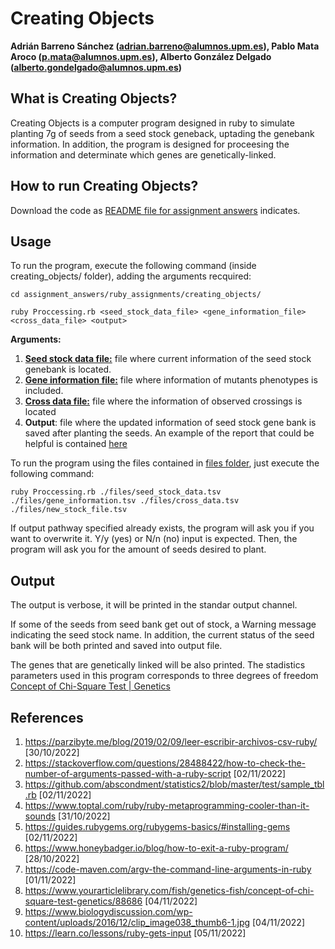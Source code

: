 # Creating Objects
**Adrián Barreno Sánchez (adrian.barreno@alumnos.upm.es), Pablo Mata Aroco (p.mata@alumnos.upm.es), Alberto González Delgado (alberto.gondelgado@alumnos.upm.es)**

## What is Creating Objects?

Creating Objects is a computer program designed in ruby to simulate planting 7g of seeds from a seed stock geneback, uptading the genebank information. In addition, the program is designed for proceesing the information and determinate which genes are genetically-linked. 

## How to run Creating Objects?
Download the code as [README file for assignment answers](../README.md) indicates. 

## Usage

To run the program, execute the following command (inside creating_objects/ folder), adding the arguments recquired:

```
cd assignment_answers/ruby_assignments/creating_objects/
```
```
ruby Proccessing.rb <seed_stock_data_file> <gene_information_file> <cross_data_file> <output> 
```
**Arguments:**
1. **[Seed stock data file:](files/seed_stock_data.tsv)** file where current information of the seed stock genebank is located.
2. **[Gene information file:](files/gene_information.tsv)** file where information of mutants phenotypes is included.
3. **[Cross data file:](files/cross_data.tsv)** file where the information of observed crossings is located
4. **Output**: file where the updated information of seed stock gene bank is saved after planting the seeds. An example of the report that could be helpful is contained [here](files/output_file.tsv)

To run the program using the files contained in [files folder](files/), just execute the following command:
```
ruby Proccessing.rb ./files/seed_stock_data.tsv ./files/gene_information.tsv ./files/cross_data.tsv ./files/new_stock_file.tsv  
```
If output pathway specified already exists, the program will ask you if you want to overwrite it. Y/y (yes) or N/n (no) input is expected.
Then, the program will ask you for the amount of seeds desired to plant.


## Output
The output is verbose, it will be printed in the standar output channel.

If some of the seeds from seed bank get out of stock, a Warning message indicating the seed stock name. In addition, the current status of the seed bank will be both printed and saved into output file.

The genes that are genetically linked will be also printed. The stadistics parameters used in this program corresponds to three degrees of freedom [Concept of Chi-Square Test | Genetics](https://www.yourarticlelibrary.com/fish/genetics-fish/concept-of-chi-square-test-genetics/88686)


## References

1. https://parzibyte.me/blog/2019/02/09/leer-escribir-archivos-csv-ruby/ [30/10/2022]
2. https://stackoverflow.com/questions/28488422/how-to-check-the-number-of-arguments-passed-with-a-ruby-script [02/11/2022]
3. https://github.com/abscondment/statistics2/blob/master/test/sample_tbl.rb [02/11/2022]
4. https://www.toptal.com/ruby/ruby-metaprogramming-cooler-than-it-sounds [31/10/2022]
5. https://guides.rubygems.org/rubygems-basics/#installing-gems [02/11/2022]
6. https://www.honeybadger.io/blog/how-to-exit-a-ruby-program/ [28/10/2022]
7. https://code-maven.com/argv-the-command-line-arguments-in-ruby [01/11/2022]
8. https://www.yourarticlelibrary.com/fish/genetics-fish/concept-of-chi-square-test-genetics/88686 [04/11/2022]
9. https://www.biologydiscussion.com/wp-content/uploads/2016/12/clip_image038_thumb6-1.jpg [04/11/2022]
10. https://learn.co/lessons/ruby-gets-input [05/11/2022]
